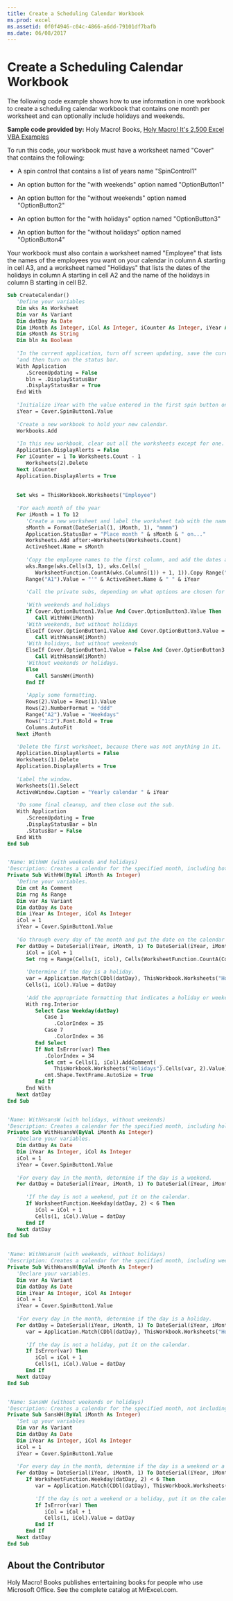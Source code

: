 ```yaml
---
title: Create a Scheduling Calendar Workbook
ms.prod: excel
ms.assetid: 0f0f4946-c04c-4866-a6dd-79101df7bafb
ms.date: 06/08/2017
---
```



# Create a Scheduling Calendar Workbook

The following code example shows how to use information in one workbook to create a scheduling calendar workbook that contains one month per worksheet and can optionally include holidays and weekends.

 **Sample code provided by:** Holy Macro! Books, [Holy Macro! It's 2,500 Excel VBA Examples](http://www.mrexcel.com/store/index.php?l=product_detail&;p=1)

To run this code, your workbook must have a worksheet named "Cover" that contains the following:


- A spin control that contains a list of years name "SpinControl1"
    
- An option button for the "with weekends" option named "OptionButton1"
    
- An option button for the "without weekends" option named "OptionButton2"
    
- An option button for the "with holidays" option named "OptionButton3"
    
- An option button for the "without holidays" option named "OptionButton4"
    
Your workbook must also contain a worksheet named "Employee" that lists the names of the employees you want on your calendar in column A starting in cell A3, and a worksheet named "Holidays" that lists the dates of the holidays in column A starting in cell A2 and the name of the holidays in column B starting in cell B2.



```vb
Sub CreateCalendar()
   'Define your variables
   Dim wks As Worksheet
   Dim var As Variant
   Dim datDay As Date
   Dim iMonth As Integer, iCol As Integer, iCounter As Integer, iYear As Integer
   Dim sMonth As String
   Dim bln As Boolean
   
   'In the current application, turn off screen updating, save the current state of the status bar,
   'and then turn on the status bar.
   With Application
      .ScreenUpdating = False
      bln = .DisplayStatusBar
      .DisplayStatusBar = True
   End With
   
   'Initialize iYear with the value entered in the first spin button on the worksheet.
   iYear = Cover.SpinButton1.Value
   
   'Create a new workbook to hold your new calendar.
   Workbooks.Add
   
   'In this new workbook, clear out all the worksheets except for one.
   Application.DisplayAlerts = False
   For iCounter = 1 To Worksheets.Count - 1
      Worksheets(2).Delete
   Next iCounter
   Application.DisplayAlerts = True
   
   
   Set wks = ThisWorkbook.Worksheets("Employee")
   
   'For each month of the year
   For iMonth = 1 To 12
      'Create a new worksheet and label the worksheet tab with the name of the new month
      sMonth = Format(DateSerial(1, iMonth, 1), "mmmm")
      Application.StatusBar = "Place month " & sMonth & " on..."
      Worksheets.Add after:=Worksheets(Worksheets.Count)
      ActiveSheet.Name = sMonth
      
      'Copy the employee names to the first column, and add the dates across the remaining columns.
      wks.Range(wks.Cells(3, 1), wks.Cells( _
         WorksheetFunction.CountA(wks.Columns(1)) + 1, 1)).Copy Range("A2")
      Range("A1").Value = "'" & ActiveSheet.Name & " " & iYear
      
      'Call the private subs, depending on what options are chosen for the calendar.
      
      'With weekends and holidays
      If Cover.OptionButton1.Value And Cover.OptionButton3.Value Then
         Call WithHW(iMonth)
      'With weekends, but without holidays
      ElseIf Cover.OptionButton1.Value And Cover.OptionButton3.Value = False Then
         Call WithWsansH(iMonth)
      'With holidays, but without weekends
      ElseIf Cover.OptionButton1.Value = False And Cover.OptionButton3.Value Then
         Call WithHsansW(iMonth)
      'Without weekends or holidays.
      Else
         Call SansWH(iMonth)
      End If
      
      'Apply some formatting.
      Rows(2).Value = Rows(1).Value
      Rows(2).NumberFormat = "ddd"
      Range("A2").Value = "Weekdays"
      Rows("1:2").Font.Bold = True
      Columns.AutoFit
   Next iMonth
   
   'Delete the first worksheet, because there was not anything in it.
   Application.DisplayAlerts = False
   Worksheets(1).Delete
   Application.DisplayAlerts = True
   
   'Label the window.
   Worksheets(1).Select
   ActiveWindow.Caption = "Yearly calendar " & iYear
   
   'Do some final cleanup, and then close out the sub.
   With Application
      .ScreenUpdating = True
      .DisplayStatusBar = bln
      .StatusBar = False
   End With
End Sub


'Name: WithWH (with weekends and holidays)
'Description: Creates a calendar for the specified month, including both weekends and holidays.
Private Sub WithHW(ByVal iMonth As Integer)
   'Define your variables.
   Dim cmt As Comment
   Dim rng As Range
   Dim var As Variant
   Dim datDay As Date
   Dim iYear As Integer, iCol As Integer
   iCol = 1
   iYear = Cover.SpinButton1.Value
   
   'Go through every day of the month and put the date on the calendar in the first row.
   For datDay = DateSerial(iYear, iMonth, 1) To DateSerial(iYear, iMonth + 1, 0)
      iCol = iCol + 1
      Set rng = Range(Cells(1, iCol), Cells(WorksheetFunction.CountA(Columns(1)), iCol))
      
      'Determine if the day is a holiday.
      var = Application.Match(CDbl(datDay), ThisWorkbook.Worksheets("Holidays").Columns(1), 0)
      Cells(1, iCol).Value = datDay
      
      'Add the appropriate formatting that indicates a holiday or weekend.
      With rng.Interior
         Select Case Weekday(datDay)
            Case 1
               .ColorIndex = 35
            Case 7
               .ColorIndex = 36
         End Select
         If Not IsError(var) Then
            .ColorIndex = 34
            Set cmt = Cells(1, iCol).AddComment( _
               ThisWorkbook.Worksheets("Holidays").Cells(var, 2).Value)
            cmt.Shape.TextFrame.AutoSize = True
         End If
      End With
   Next datDay
End Sub


'Name: WithHsansW (with holidays, without weekends)
'Description: Creates a calendar for the specified month, including holidays, but not weekends.
Private Sub WithHsansW(ByVal iMonth As Integer)
   'Declare your variables.
   Dim datDay As Date
   Dim iYear As Integer, iCol As Integer
   iCol = 1
   iYear = Cover.SpinButton1.Value
   
   'For every day in the month, determine if the day is a weekend.
   For datDay = DateSerial(iYear, iMonth, 1) To DateSerial(iYear, iMonth + 1, 0)
      
      'If the day is not a weekend, put it on the calendar.
      If WorksheetFunction.Weekday(datDay, 2) < 6 Then
         iCol = iCol + 1
         Cells(1, iCol).Value = datDay
      End If
   Next datDay
End Sub


'Name: WithWsansH (with weekends, without holidays)
'Description: Creates a calendar for the specified month, including weekends, but not holidays.
Private Sub WithWsansH(ByVal iMonth As Integer)
   'Declare your variables.
   Dim var As Variant
   Dim datDay As Date
   Dim iYear As Integer, iCol As Integer
   iCol = 1
   iYear = Cover.SpinButton1.Value
   
   'For every day in the month, determine if the day is a holiday.
   For datDay = DateSerial(iYear, iMonth, 1) To DateSerial(iYear, iMonth + 1, 0)
      var = Application.Match(CDbl(datDay), ThisWorkbook.Worksheets("Holidays").Columns(1), 0)
      
      'If the day is not a holiday, put it on the calendar.
      If IsError(var) Then
         iCol = iCol + 1
         Cells(1, iCol).Value = datDay
      End If
   Next datDay
End Sub


'Name: SansWH (without weekends or holidays)
'Description: Creates a calendar for the specified month, not including weekends or holidays.
Private Sub SansWH(ByVal iMonth As Integer)
   'Set up your variables
   Dim var As Variant
   Dim datDay As Date
   Dim iYear As Integer, iCol As Integer
   iCol = 1
   iYear = Cover.SpinButton1.Value
   
   'For every day in the month, determine if the day is a weekend or a holiday.
   For datDay = DateSerial(iYear, iMonth, 1) To DateSerial(iYear, iMonth + 1, 0)
      If WorksheetFunction.Weekday(datDay, 2) < 6 Then
         var = Application.Match(CDbl(datDay), ThisWorkbook.Worksheets("Holidays").Columns(1), 0)
         
         'If the day is not a weekend or a holiday, put it on the calender.
         If IsError(var) Then
            iCol = iCol + 1
            Cells(1, iCol).Value = datDay
         End If
      End If
   Next datDay
End Sub
```


## About the Contributor
<a name="AboutContributor"> </a>

Holy Macro! Books publishes entertaining books for people who use Microsoft Office. See the complete catalog at MrExcel.com. 


